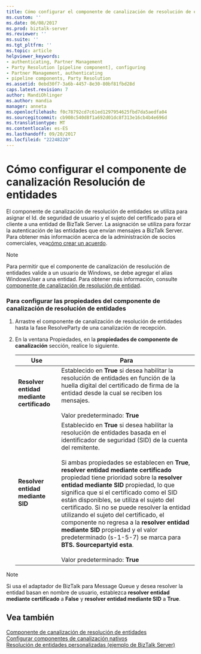 ```yaml
---
title: Cómo configurar el componente de canalización de resolución de entidades | Documentos de Microsoft
ms.custom: ''
ms.date: 06/08/2017
ms.prod: biztalk-server
ms.reviewer: ''
ms.suite: ''
ms.tgt_pltfrm: ''
ms.topic: article
helpviewer_keywords:
- authenticating, Partner Management
- Party Resolution [pipeline component], configuring
- Partner Management, authenticating
- pipeline components, Party Resolution
ms.assetid: 0ebd30f7-3a6b-4457-8e30-80bf81fbd28d
caps.latest.revision: 7
author: MandiOhlinger
ms.author: mandia
manager: anneta
ms.openlocfilehash: f0c78792cd7c61ed1297954625fbd7da5aedfa04
ms.sourcegitcommit: cb908c540d8f1a692d01dc8f313e16cb4b4e696d
ms.translationtype: MT
ms.contentlocale: es-ES
ms.lasthandoff: 09/20/2017
ms.locfileid: "22248220"
---
```

# <a name="how-to-configure-the-party-resolution-pipeline-component"></a>Cómo configurar el componente de canalización Resolución de entidades
El componente de canalización de resolución de entidades se utiliza para asignar el Id. de seguridad de usuario y el sujeto del certificado para el cliente a una entidad de BizTalk Server. La asignación se utiliza para forzar la autenticación de las entidades que envían mensajes a BizTalk Server. Para obtener más información acerca de la administración de socios comerciales, vea[cómo crear un acuerdo](http://msdn.microsoft.com/library/f8608cf7-8ac5-4f02-805e-5a0bdf19ca8c).  
  
> [!NOTE]
>  Para permitir que el componente de canalización de resolución de entidades valide a un usuario de Windows, se debe agregar el alias WindowsUser a una entidad. Para obtener más información, consulte [componente de canalización de resolución de entidad](../core/party-resolution-pipeline-component.md).  
  
### <a name="to-configure-the-properties-for-the-party-resolution-pipeline-component"></a>Para configurar las propiedades del componente de canalización de resolución de entidades  
  
1.  Arrastre el componente de canalización de resolución de entidades hasta la fase ResolveParty de una canalización de recepción.  
  
2.  En la ventana Propiedades, en la **propiedades de componente de canalización** sección, realice lo siguiente.  
  
    |Use|Para|  
    |--------------|----------------|  
    |**Resolver entidad mediante certificado**|Establecido en **True** si desea habilitar la resolución de entidades en función de la huella digital del certificado de firma de la entidad desde la cual se reciben los mensajes.<br /><br /> Valor predeterminado: **True**|  
    |**Resolver entidad mediante SID**|Establecido en **True** si desea habilitar la resolución de entidades basada en el identificador de seguridad (SID) de la cuenta del remitente.<br /><br /> Si ambas propiedades se establecen en **True**, **resolver entidad mediante certificado** propiedad tiene prioridad sobre la **resolver entidad mediante SID** propiedad, lo que significa que si el certificado como el SID están disponibles, se utiliza el sujeto del certificado. Si no se puede resolver la entidad utilizando el sujeto del certificado, el componente no regresa a la **resolver entidad mediante SID** propiedad y el valor predeterminado (s-1-5-7) se marca para **BTS. Sourcepartyid esta**.<br /><br /> Valor predeterminado: **True**|  
  
> [!NOTE]
>  Si usa el adaptador de BizTalk para Message Queue y desea resolver la entidad basan en nombre de usuario, establezca **resolver entidad mediante certificado** a **False** y **resolver entidad mediante SID** a **True**.  
  
## <a name="see-also"></a>Vea también  
 [Componente de canalización de resolución de entidades](../core/party-resolution-pipeline-component.md)   
 [Configurar componentes de canalización nativos](../core/configuring-native-pipeline-components.md)   
 [Resolución de entidades personalizadas (ejemplo de BizTalk Server)](../core/custom-party-resolution-biztalk-server-sample.md)